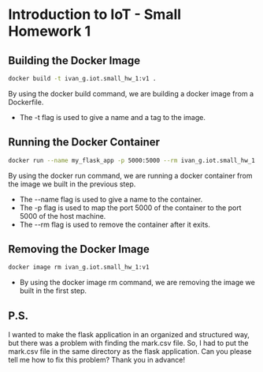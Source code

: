 # Introduction to IoT - Small Homework 1

## Building the Docker Image

```bash
docker build -t ivan_g.iot.small_hw_1:v1 .
```

By using the docker build command, we are building a docker image from a Dockerfile.
- The -t flag is used to give a name and a tag to the image.

## Running the Docker Container

```bash
docker run --name my_flask_app -p 5000:5000 --rm ivan_g.iot.small_hw_1:v1
```

By using the docker run command, we are running a docker container from the image we built in the previous step.
- The --name flag is used to give a name to the container.
- The -p flag is used to map the port 5000 of the container to the port 5000 of the host machine.
- The --rm flag is used to remove the container after it exits.

## Removing the Docker Image

```bash
docker image rm ivan_g.iot.small_hw_1:v1
```

- By using the docker image rm command, we are removing the image we built in the first step.

## P.S.
I wanted to make the flask application in an organized and structured way, but there was a problem with finding the mark.csv file. So, I had to put the mark.csv file in the same directory as the flask application. Can you please tell me how to fix this problem? Thank you in advance!